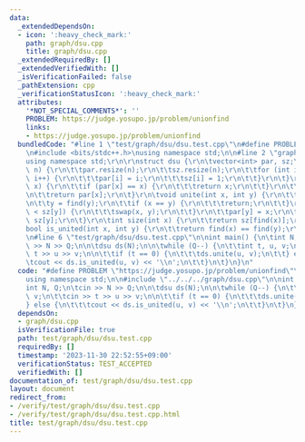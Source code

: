 ```yaml
---
data:
  _extendedDependsOn:
  - icon: ':heavy_check_mark:'
    path: graph/dsu.cpp
    title: graph/dsu.cpp
  _extendedRequiredBy: []
  _extendedVerifiedWith: []
  _isVerificationFailed: false
  _pathExtension: cpp
  _verificationStatusIcon: ':heavy_check_mark:'
  attributes:
    '*NOT_SPECIAL_COMMENTS*': ''
    PROBLEM: https://judge.yosupo.jp/problem/unionfind
    links:
    - https://judge.yosupo.jp/problem/unionfind
  bundledCode: "#line 1 \"test/graph/dsu/dsu.test.cpp\"\n#define PROBLEM \"https://judge.yosupo.jp/problem/unionfind\"\
    \n#include <bits/stdc++.h>\nusing namespace std;\n\n#line 2 \"graph/dsu.cpp\"\n\
    using namespace std;\r\n\r\nstruct dsu {\r\n\tvector<int> par, sz;\r\n\tdsu(int\
    \ n) {\r\n\t\tpar.resize(n);\r\n\t\tsz.resize(n);\r\n\t\tfor (int i = 0; i < n;\
    \ i++) {\r\n\t\t\tpar[i] = i;\r\n\t\t\tsz[i] = 1;\r\n\t\t}\r\n\t}\r\n\tint find(int\
    \ x) {\r\n\t\tif (par[x] == x) {\r\n\t\t\treturn x;\r\n\t\t}\r\n\t\tpar[x] = find(par[x]);\r\
    \n\t\treturn par[x];\r\n\t}\r\n\tvoid unite(int x, int y) {\r\n\t\tx = find(x);\r\
    \n\t\ty = find(y);\r\n\t\tif (x == y) {\r\n\t\t\treturn;\r\n\t\t}\r\n\t\tif (sz[x]\
    \ < sz[y]) {\r\n\t\t\tswap(x, y);\r\n\t\t}\r\n\t\tpar[y] = x;\r\n\t\tsz[x] +=\
    \ sz[y];\r\n\t}\r\n\tint size(int x) {\r\n\t\treturn sz[find(x)];\r\n\t}\r\n\t\
    bool is_united(int x, int y) {\r\n\t\treturn find(x) == find(y);\r\n\t}\r\n};\r\
    \n#line 6 \"test/graph/dsu/dsu.test.cpp\"\n\nint main() {\n\tint N, Q;\n\tcin\
    \ >> N >> Q;\n\n\tdsu ds(N);\n\n\twhile (Q--) {\n\t\tint t, u, v;\n\t\tcin >>\
    \ t >> u >> v;\n\n\t\tif (t == 0) {\n\t\t\tds.unite(u, v);\n\t\t} else {\n\t\t\
    \tcout << ds.is_united(u, v) << '\\n';\n\t\t}\n\t}\n}\n"
  code: "#define PROBLEM \"https://judge.yosupo.jp/problem/unionfind\"\n#include <bits/stdc++.h>\n\
    using namespace std;\n\n#include \"../../../graph/dsu.cpp\"\n\nint main() {\n\t\
    int N, Q;\n\tcin >> N >> Q;\n\n\tdsu ds(N);\n\n\twhile (Q--) {\n\t\tint t, u,\
    \ v;\n\t\tcin >> t >> u >> v;\n\n\t\tif (t == 0) {\n\t\t\tds.unite(u, v);\n\t\t\
    } else {\n\t\t\tcout << ds.is_united(u, v) << '\\n';\n\t\t}\n\t}\n}\n"
  dependsOn:
  - graph/dsu.cpp
  isVerificationFile: true
  path: test/graph/dsu/dsu.test.cpp
  requiredBy: []
  timestamp: '2023-11-30 22:52:55+09:00'
  verificationStatus: TEST_ACCEPTED
  verifiedWith: []
documentation_of: test/graph/dsu/dsu.test.cpp
layout: document
redirect_from:
- /verify/test/graph/dsu/dsu.test.cpp
- /verify/test/graph/dsu/dsu.test.cpp.html
title: test/graph/dsu/dsu.test.cpp
---
```

